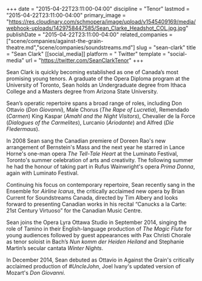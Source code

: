 +++
date = "2015-04-22T23:11:00-04:00"
discipline = "Tenor"
lastmod = "2015-04-22T23:11:00-04:00"
primary_image = "https://res.cloudinary.com/schmopera/image/upload/v1545409169/media/webhook-uploads/1429758447585/Sean_Clarke_Headshot_COL.jpg.jpg"
publishDate = "2015-04-22T23:11:00-04:00"
related_companies = ["scene/companies/against-the-grain-theatre.md","scene/companies/soundstreams.md"]
slug = "sean-clark"
title = "Sean Clark"
[[social_media]]
platform = " Twitter"
template = "social-media"
url = "https://twitter.com/SeanClarkTenor"
+++

Sean Clark is quickly becoming established as one of Canada’s most promising young tenors. A graduate of the Opera Diploma program at the University of Toronto, Sean holds an Undergraduate degree from Ithaca College and a Masters degree from Arizona State University.

Sean’s operatic repertoire spans a broad range of roles, including Don Ottavio (*Don Giovanni*), Male Chorus (*The Rape of Lucretia*), Remendado (*Carmen*) King Kaspar (*Amahl and the Night Visitors*), Chevalier de la Force (*Dialogues of the Carmelites*), Lurcanio (*Ariodante*) and Alfred (*Die Fledermaus*).

In 2008 Sean sang the Canadian premiere of Doreen Rao's new arrangement of Bernstein's Mass and the next year he starred in Lance Horne's one-man opera *The Tell-Tale Heart* at the Luminato Festival, Toronto's summer celebration of arts and creativity. The following summer he had the honour of taking part in Rufus Wainwright's opera *Prima Donna*, again with Luminato Festival.

Continuing his focus on contemporary repertoire, Sean recently sang in the Ensemble for *Airline Icarus*, the critically acclaimed new opera by Brian Current for Soundstreams Canada, directed by Tim Albery and looks forward to presenting Canadian works in his recital “Canucks a la Carte: 21st Century Virtuoso” for the Canadian Music Centre. 

Sean joins the Opera Lyra Ottawa Studio in September 2014, singing the role of Tamino in their English-language production of *The Magic Flute* for young audiences followed by guest appearances with Pax Christi Chorale as tenor soloist in Bach’s *Nun komm der Heiden Heiland* and Stephanie Martin’s secular cantata *Winter Nights*. 

In December 2014, Sean debuted as Ottavio in Against the Grain's critically acclaimed production of *#UncleJohn*, Joel Ivany's updated version of Mozart's *Don Giovanni*.
